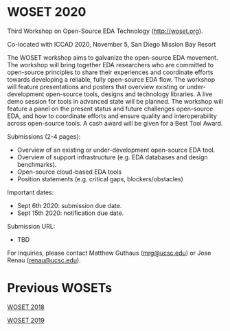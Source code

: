 
# WOSET 2020


Third Workshop on Open-Source EDA Technology (http://woset.org).

Co-located with ICCAD 2020, November 5, San Diego Mission Bay Resort

The WOSET workshop aims to galvanize the open-source EDA movement. The workshop will bring together EDA researchers who are committed to open-source principles to share their experiences and coordinate efforts towards developing a reliable, fully open-source EDA flow. The workshop will feature presentations and posters that overview existing or under-development open-source tools, designs and technology libraries. A live demo session for tools in advanced state will be planned. The workshop will feature a panel on the present status and future challenges open-source EDA, and how to coordinate efforts and ensure quality and interoperability across open-source tools. A cash award will be given for a Best Tool Award.

Submissions (2-4 pages):
* Overview of an existing or under-development open-source EDA tool.
* Overview of support infrastructure (e.g. EDA databases and design benchmarks).
* Open-source cloud-based EDA tools
* Position statements (e.g. critical gaps, blockers/obstacles)

Important dates:
* Sept 6th 2020: submission due date.
* Sept 15th 2020: notification due date.

Submission URL:
* TBD

For inquiries, please contact Matthew Guthaus (mrg@ucsc.edu) or Jose Renau (renau@ucsc.edu).

# Previous WOSETs
[WOSET 2018](WOSET2018.md)

[WOSET 2019](WOSET2019.md)

